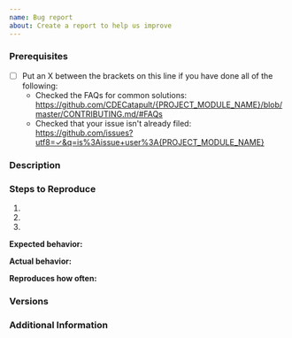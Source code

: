 ```yaml
---
name: Bug report  
about: Create a report to help us improve
---
```


<!--

Have you read {PROJECT_NAME}'s Code of Conduct? By filing an Issue, you are expected to comply with it, including treating everyone with respect: https://github.com/CDECatapult/{PROJECT_MODULE_NAME}/.github/blob/master/CODE_OF_CONDUCT.md

-->

### Prerequisites

* [ ] Put an X between the brackets on this line if you have done all of the following:
    * Checked the FAQs for common solutions: <https://github.com/CDECatapult/{PROJECT_MODULE_NAME}/blob/master/CONTRIBUTING.md/#FAQs>
    * Checked that your issue isn't already filed: <https://github.com/issues?utf8=✓&q=is%3Aissue+user%3A{PROJECT_MODULE_NAME}>

### Description

<!-- Description of the issue -->

### Steps to Reproduce

1. <!-- First Step -->
2. <!-- Second Step -->
3. <!-- and so on… -->

**Expected behavior:**

<!-- What you expect to happen -->

**Actual behavior:**

<!-- What actually happens -->

**Reproduces how often:**

<!-- What percentage of the time does it reproduce? -->

### Versions

<!-- You can get this information from copy and pasting the version on the home page or via package.json. Also, please include the OS and what version of the OS you're running. -->

### Additional Information

<!-- Any additional information, configuration or data that might be necessary to reproduce the issue. -->
